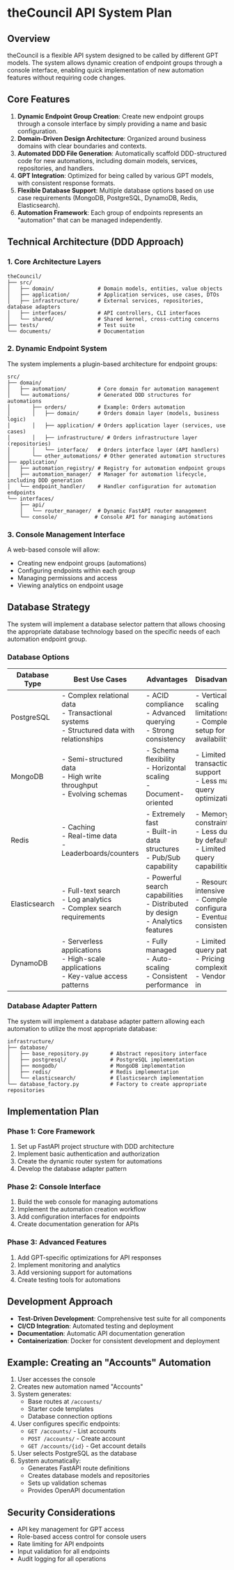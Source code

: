 # theCouncil API System Plan

## Overview

theCouncil is a flexible API system designed to be called by different GPT models. The system allows dynamic creation of endpoint groups through a console interface, enabling quick implementation of new automation features without requiring code changes.

## Core Features

1. **Dynamic Endpoint Group Creation**: Create new endpoint groups through a console interface by simply providing a name and basic configuration.
2. **Domain-Driven Design Architecture**: Organized around business domains with clear boundaries and contexts.
3. **Automated DDD File Generation**: Automatically scaffold DDD-structured code for new automations, including domain models, services, repositories, and handlers.
4. **GPT Integration**: Optimized for being called by various GPT models, with consistent response formats.
5. **Flexible Database Support**: Multiple database options based on use case requirements (MongoDB, PostgreSQL, DynamoDB, Redis, Elasticsearch).
6. **Automation Framework**: Each group of endpoints represents an "automation" that can be managed independently.

## Technical Architecture (DDD Approach)

### 1. Core Architecture Layers

```
theCouncil/
├── src/
│   ├── domain/              # Domain models, entities, value objects
│   ├── application/         # Application services, use cases, DTOs
│   ├── infrastructure/      # External services, repositories, database adapters
│   ├── interfaces/          # API controllers, CLI interfaces
│   └── shared/              # Shared kernel, cross-cutting concerns
├── tests/                   # Test suite
└── documents/               # Documentation
```

### 2. Dynamic Endpoint System

The system implements a plugin-based architecture for endpoint groups:

```
src/
├── domain/
│   ├── automation/          # Core domain for automation management
│   └── automations/         # Generated DDD structures for automations
│       ├── orders/          # Example: Orders automation
│       │   ├── domain/      # Orders domain layer (models, business logic)
│       │   ├── application/ # Orders application layer (services, use cases)
│       │   ├── infrastructure/ # Orders infrastructure layer (repositories)
│       │   └── interface/   # Orders interface layer (API handlers)
│       └── other_automations/ # Other generated automation structures
├── application/
│   ├── automation_registry/ # Registry for automation endpoint groups
│   ├── automation_manager/  # Manager for automation lifecycle, including DDD generation
│   └── endpoint_handler/    # Handler configuration for automation endpoints
└── interfaces/
    ├── api/
    │   └── router_manager/  # Dynamic FastAPI router management
    └── console/            # Console API for managing automations
```

### 3. Console Management Interface

A web-based console will allow:
- Creating new endpoint groups (automations)
- Configuring endpoints within each group
- Managing permissions and access
- Viewing analytics on endpoint usage

## Database Strategy

The system will implement a database selector pattern that allows choosing the appropriate database technology based on the specific needs of each automation endpoint group.

### Database Options

| Database Type | Best Use Cases | Advantages | Disadvantages |
|---------------|---------------|------------|---------------|
| PostgreSQL | - Complex relational data<br>- Transactional systems<br>- Structured data with relationships | - ACID compliance<br>- Advanced querying<br>- Strong consistency | - Vertical scaling limitations<br>- Complex setup for high availability |
| MongoDB | - Semi-structured data<br>- High write throughput<br>- Evolving schemas | - Schema flexibility<br>- Horizontal scaling<br>- Document-oriented | - Limited transaction support<br>- Less mature query optimization |
| Redis | - Caching<br>- Real-time data<br>- Leaderboards/counters | - Extremely fast<br>- Built-in data structures<br>- Pub/Sub capability | - Memory constraints<br>- Less durable by default<br>- Limited query capabilities |
| Elasticsearch | - Full-text search<br>- Log analytics<br>- Complex search requirements | - Powerful search capabilities<br>- Distributed by design<br>- Analytics features | - Resource intensive<br>- Complex configuration<br>- Eventually consistent |
| DynamoDB | - Serverless applications<br>- High-scale applications<br>- Key-value access patterns | - Fully managed<br>- Auto-scaling<br>- Consistent performance | - Limited query patterns<br>- Pricing complexity<br>- Vendor lock-in |

### Database Adapter Pattern

The system will implement a database adapter pattern allowing each automation to utilize the most appropriate database:

```
infrastructure/
├── database/
│   ├── base_repository.py       # Abstract repository interface
│   ├── postgresql/              # PostgreSQL implementation
│   ├── mongodb/                 # MongoDB implementation
│   ├── redis/                   # Redis implementation
│   └── elasticsearch/           # Elasticsearch implementation
└── database_factory.py          # Factory to create appropriate repositories
```

## Implementation Plan

### Phase 1: Core Framework
1. Set up FastAPI project structure with DDD architecture
2. Implement basic authentication and authorization
3. Create the dynamic router system for automations
4. Develop the database adapter pattern

### Phase 2: Console Interface
1. Build the web console for managing automations
2. Implement the automation creation workflow
3. Add configuration interfaces for endpoints
4. Create documentation generation for APIs

### Phase 3: Advanced Features
1. Add GPT-specific optimizations for API responses
2. Implement monitoring and analytics
3. Add versioning support for automations
4. Create testing tools for automations

## Development Approach

- **Test-Driven Development**: Comprehensive test suite for all components
- **CI/CD Integration**: Automated testing and deployment
- **Documentation**: Automatic API documentation generation
- **Containerization**: Docker for consistent development and deployment

## Example: Creating an "Accounts" Automation

1. User accesses the console
2. Creates new automation named "Accounts"
3. System generates:
   - Base routes at `/accounts/`
   - Starter code templates
   - Database connection options
4. User configures specific endpoints:
   - `GET /accounts/` - List accounts
   - `POST /accounts/` - Create account
   - `GET /accounts/{id}` - Get account details
5. User selects PostgreSQL as the database
6. System automatically:
   - Generates FastAPI route definitions
   - Creates database models and repositories
   - Sets up validation schemas
   - Provides OpenAPI documentation

## Security Considerations

- API key management for GPT access
- Role-based access control for console users
- Rate limiting for API endpoints
- Input validation for all endpoints
- Audit logging for all operations
